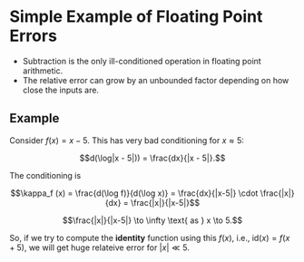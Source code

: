 # Simple Example of Floating Point Errors

* Subtraction is the only ill-conditioned operation in floating point arithmetic.
* The relative error can grow by an unbounded factor depending on how close the inputs are.

## Example

Consider $f(x) = x - 5$. This has very bad conditioning for $x \approx 5$:

$$d(\log|x - 5|)) = \frac{dx}{|x - 5|}.$$

The conditioning is 

$$\kappa_f (x) = \frac{d(\log f)}{d(\log x)} = \frac{dx}{|x-5|} \cdot \frac{|x|}{dx} = \frac{|x|}{|x-5|}$$

$$\frac{|x|}{|x-5|} \to \infty \text{ as } x \to 5.$$

So, if we try to compute the **identity** function using this $f(x)$, i.e., $\text{id}(x) = f(x+5)$, we will get huge relateive error for $|x| \ll 5$.

